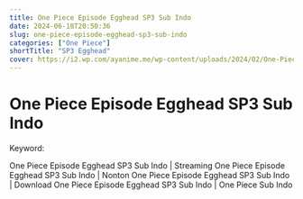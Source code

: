 ```yaml
---
title: One Piece Episode Egghead SP3 Sub Indo
date: 2024-06-18T20:50:36
slug: one-piece-episode-egghead-sp3-sub-indo
categories: ["One Piece"]
shortTitle: "SP3 Egghead"
cover: https://i2.wp.com/ayanime.me/wp-content/uploads/2024/02/One-Piece-Season-21-Cover.jpg
---
```


# One Piece Episode Egghead SP3 Sub Indo

<iframe-loader iframe-src1="https://play.ayanime.me/include/fluidplayer/fluidplayer.php?VideoSrc1=https%3A%2F%2Fdrive.google.com%2Ffile%2Fd%2F1TWWQ5cyyMqxiX1266_Rm8gC5vPG9iFE8%2Fpreview&VideoType1=video%2Fmp4&VideoQuality1=480p&VideoSrc2=https%3A%2F%2Fdrive.google.com%2Ffile%2Fd%2F1hyZthWyAr7i9XlzEslUhNCFLO4h-eZGK%2Fpreview&VideoType2=video%2Fmp4&VideoQuality2=720p&VideoSrc3=https%3A%2F%2Fdrive.google.com%2Ffile%2Fd%2F1YlpTiIHFRA5UJIR-_bXekU_fgR9dlFD4%2Fpreview&VideoType3=video%2Fmp4&VideoQuality3=1080p&VideoSrc4=&VideoType4=&VideoQuality4=&VideoPoster=&VideoTrack1=&kind1=&srclang1=&label1=&default1=&VideoTrack2=&kind2=&srclang2=&label2=&default2=&player=fluid+player&server=Drive+API&api=&width=100%25&height=900px" iframe-src2="https://drive.google.com/file/d/1YlpTiIHFRA5UJIR-_bXekU_fgR9dlFD4/preview"></iframe-loader>

Keyword:
<p>One Piece Episode Egghead SP3 Sub Indo | Streaming One Piece Episode Egghead SP3 Sub Indo | Nonton One Piece Episode Egghead SP3 Sub Indo | Download One Piece Episode Egghead SP3 Sub Indo | One Piece Sub Indo</p>

